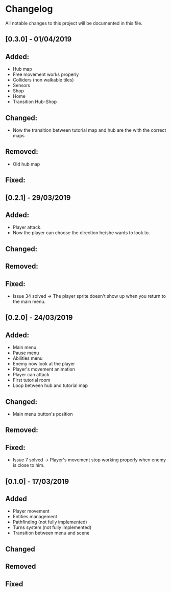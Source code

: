 # Changelog


All notable changes to this project will be documented in this file.

## [0.3.0] - 01/04/2019

Added: 
--------

- Hub map
- Free movement works properly
- Colliders (non walkable tiles)
- Sensors
- Shop
- Home
- Transition Hub-Shop



Changed:
--------

- Now the transition between tutorial map and hub are the with the correct maps

Removed: 
--------

- Old hub map

Fixed: 
--------


## [0.2.1] - 29/03/2019

Added: 
--------

- Player attack.
- Now the player can choose the direction he/she wants to look to.


Changed:
--------


Removed: 
--------

Fixed: 
--------

- Issue 34 solved -> The player sprite doesn't show up when you return to the main menu.


## [0.2.0] - 24/03/2019

Added: 
--------

- Main menu
- Pause menu
- Abilities menu
- Enemy now look at the player
- Player's movement animation
- Player can attack
- First tutorial room
- Loop between hub and tutorial map

Changed:
--------

- Main menu button's position

Removed: 
--------

Fixed: 
--------

- Issue 7 solved -> Player's movement stop working properly when enemy is close to him.


## [0.1.0] - 17/03/2019

Added
 -----------
- Player movement 
- Entities management
- Pathfinding (not fully implemented)
- Turns system (not fully implemented)
- Transition between menu and scene

Changed
--------


Removed
--------


Fixed
--------

